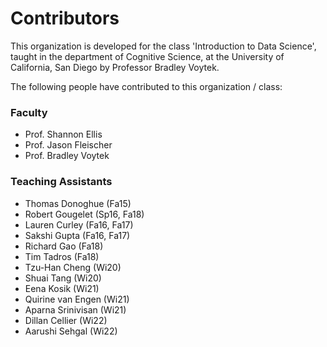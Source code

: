 # Contributors

This organization is developed for the class 'Introduction to Data Science', taught in the department of Cognitive Science, at the University of California, San Diego by Professor Bradley Voytek.

The following people have contributed to this organization / class:

### Faculty
- Prof. Shannon Ellis
- Prof. Jason Fleischer
- Prof. Bradley Voytek

### Teaching Assistants
- Thomas Donoghue (Fa15)
- Robert Gougelet (Sp16, Fa18)
- Lauren Curley (Fa16, Fa17)
- Sakshi Gupta (Fa16, Fa17)
- Richard Gao (Fa18)
- Tim Tadros (Fa18)
- Tzu-Han Cheng (Wi20)
- Shuai Tang (Wi20)
- Eena Kosik (Wi21)
- Quirine van Engen (Wi21)
- Aparna Srinivisan (Wi21)
- Dillan Cellier (Wi22)
- Aarushi Sehgal (Wi22)
